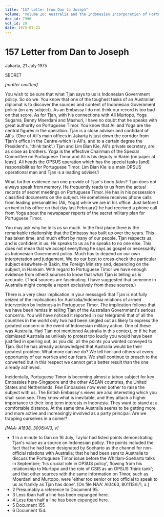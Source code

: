 ```yaml
---
title: "157 Letter from Dan to Joseph"
volume: "Volume 20: Australia and the Indonesian Incorporation of Portuguese Timor, 1974-1976"
doc_id: 7996
vol_id: 20
date: 1975-07-21
---
```


# 157 Letter from Dan to Joseph

Jakarta, 21 July 1975

SECRET

_[matter omitted]_

You wish to be sure that what Tjan says to us is Indonesian Government policy. So do we. You know that one of the toughest tasks of an Australian diplomat is to discover the sources and content of Indonesian Government policy (on any subject). As an Embassy I do not think our record is too bad on that score. As for Tjan, with his connections with Ali Murtopo, Yoga Sugama, Benny Moerdani and Mashuri, I have no doubt that he speaks with great authority on Portuguese Timor. You know that Ali and Yoga are the central figures in the operation. Tjan is a close adviser and confidant of Ali's. (One of Ali's main offices in Jakarta is just down the corridor from Tjan's office in the Centre-which is Ali's, and to a certain degree the President's, 'think tank'.) Tjan and Lim Bian Kie, Ali's private secretary, are as close as brothers. Yoga is the effective Chairman of the Special Committee on Portuguese Timor and Ali is his deputy in Bakin (on paper at least). Ali heads the OPSUS operation which has the special tasks [and] responsibilities for Portuguese Timor. Lim Bian Kie is a main OPSUS operational man and Tjan is a leading adviser.1

What further evidence can one provide of Tjan's _bona fides_? Tjan does not always speak from memory. He frequently reads to us from the actual records of secret meetings on Portuguese Timor. He has in his possession classified documents on the subject. He sometimes receives phone calls from leading personalities (Ali, Yoga) while we are in his office. Just before I arrived in his office on that day last February2 he had received a phone call from Yoga about the newspaper reports of the secret military plan for Portuguese Timor.

You may ask why he tells us so much. In the first place there is the remarkable relationship that the Embassy has built up over the years. This has taken time, and much effort by many of our people. Tjan respects us, and is confident in us. He speaks to us as he speaks to no one else. This does not mean that we accept everything he says as gospel or necessarily as Indonesian Government policy. Much has to depend on our own interpretation and judgement. We do our best to cross-check the particular subject elsewhere-in Bakin, the Foreign Ministry and, depending on the subject, in Hankam. With regard to Portuguese Timor we have enough evidence from other3 sources to know that what Tjan is telling us is accurate. (The4 sources are fascinating. I have suggested that someone in Australia might compile a report exclusively from these sources.)

There is a very clear implication in your message5 that Tjan is not fully seized of the implications for Australia/Indonesia relations of armed intervention by Indonesia in Portuguese Timor. The implication follows that we have been remiss in telling Tjan of the Australian Government's serious concerns. You will have noticed it reported in our telegram6 that of all the countries in the world only two had been singled out as likely to express the greatest concern in the event of Indonesian military action. One of these was Australia. Had Tjan not mentioned Australia in this context, or if he had dismissed Australia as unlikely to protest too loudly you would have been justified in spelling out, as you did, all the points you wanted conveyed to Tjan. But he has already acknowledged that Australia would be their greatest problem. What more can we do? We tell him-and others-at every opportunity of our worries and our fears. We shall continue to preach to the converted but in this respect we cannot get a better result than the one already achieved.

Incidentally, Portuguese Timor is becoming almost a taboo subject for key Embassies here-Singapore and the other ASEAN countries, the United States and Netherlands. Few Embassies now even bother to raise the subject with us. The British Embassy's views are also interesting which you shall soon see. They know what is inevitable, and they attach a higher importance to their long term interests in Indonesia. They want to stand at a comfortable distance. At the same time Australia seems to be getting more and more active and increasingly involved as a party principal. Are we trapping ourselves in a comer?

_[NAA: A1838, 3006/4/3, v]_

  * 1 In a minute to Dan on 16 July, Taylor had listed points demonstrating Tjan's value as a source on Indonesian policy. The points included the fact that he had been designated by Soeharto as the channel for non-official relations with Australia; that he had been sent to Australia to discuss the Portuguese Timor issue before the Whitlam-Soeharto talks in September; 'his crucial role in OPSUS policy', flowing from his relationship to Murtopo and the role of CSIS as an OPSUS 'think tank'; and that other sources with the same information on Timor, such as Moerdani and Murtopo, were 'either too senior or too official to speak to us as frankly as Tjan has done'. [On file NAA: Al0463, 801113/ll/1, x.] 
  * 2 Presumably a reference to Document 95.
  * 3 Less tban half a line has been expunged here.
  * 4 Less tban half a line has been expunged here.
  * 5 Document 155
  * 6 Document 154.


